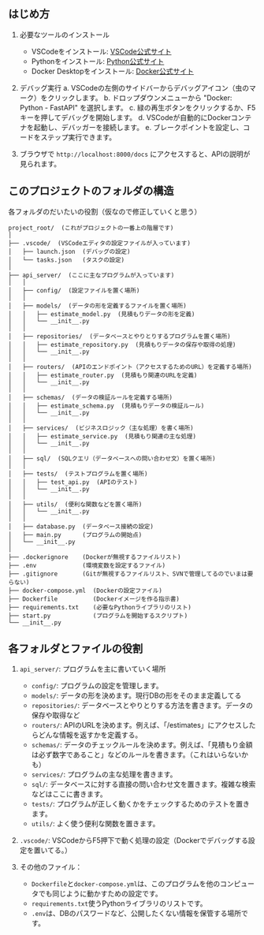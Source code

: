 
## はじめ方

1. 必要なツールのインストール
   - VSCodeをインストール: [VSCode公式サイト](https://code.visualstudio.com/)
   - Pythonをインストール: [Python公式サイト](https://www.python.org/)
   - Docker Desktopをインストール: [Docker公式サイト](https://www.docker.com/products/docker-desktop)



4. デバッグ実行
   a. VSCodeの左側のサイドバーからデバッグアイコン（虫のマーク）をクリックします。
   b. ドロップダウンメニューから "Docker: Python - FastAPI" を選択します。
   c. 緑の再生ボタンをクリックするか、F5キーを押してデバッグを開始します。
   d. VSCodeが自動的にDockerコンテナを起動し、デバッガーを接続します。
   e. ブレークポイントを設定し、コードをステップ実行できます。

5. ブラウザで `http://localhost:8000/docs` にアクセスすると、APIの説明が見られます。


## このプロジェクトのフォルダの構造
各フォルダのだいたいの役割（仮なので修正していくと思う）

```
project_root/  (これがプロジェクトの一番上の階層です)
│
├── .vscode/  (VSCodeエディタの設定ファイルが入っています)
│   ├── launch.json  (デバッグの設定)
│   └── tasks.json   (タスクの設定)
│
├── api_server/  (ここに主なプログラムが入っています)
│   │
│   ├── config/  (設定ファイルを置く場所)
│   │
│   ├── models/  (データの形を定義するファイルを置く場所)
│   │   ├── estimate_model.py  (見積もりデータの形を定義)
│   │   └── __init__.py
│   │
│   ├── repositories/  (データベースとやりとりするプログラムを置く場所)
│   │   ├── estimate_repository.py  (見積もりデータの保存や取得の処理)
│   │   └── __init__.py
│   │
│   ├── routers/  (APIのエンドポイント（アクセスするためのURL）を定義する場所)
│   │   ├── estimate_router.py  (見積もり関連のURLを定義)
│   │   └── __init__.py
│   │
│   ├── schemas/  (データの検証ルールを定義する場所)
│   │   ├── estimate_schema.py  (見積もりデータの検証ルール)
│   │   └── __init__.py
│   │
│   ├── services/  (ビジネスロジック（主な処理）を書く場所)
│   │   ├── estimate_service.py  (見積もり関連の主な処理)
│   │   └── __init__.py
│   │
│   ├── sql/  (SQLクエリ（データベースへの問い合わせ文）を置く場所)
│   │
│   ├── tests/  (テストプログラムを置く場所)
│   │   ├── test_api.py  (APIのテスト)
│   │   └── __init__.py
│   │
│   ├── utils/  (便利な関数などを置く場所)
│   │   └── __init__.py
│   │
│   ├── database.py  (データベース接続の設定)
│   ├── main.py      (プログラムの開始点)
│   └── __init__.py
│
├── .dockerignore    (Dockerが無視するファイルリスト)
├── .env             (環境変数を設定するファイル)
├── .gitignore       (Gitが無視するファイルリスト、SVNで管理してるのでいまは要らない)
├── docker-compose.yml  (Dockerの設定ファイル)
├── Dockerfile          (Dockerイメージを作る指示書)
├── requirements.txt    (必要なPythonライブラリのリスト)
├── start.py            (プログラムを開始するスクリプト)
└── __init__.py
```

## 各フォルダとファイルの役割

1. `api_server/`: プログラムを主に書いていく場所

   - `config/`: プログラムの設定を管理します。
   - `models/`: データの形を決めます。現行DBの形をそのまま定義してる
   - `repositories/`: データベースとやりとりする方法を書きます。データの保存や取得など
   - `routers/`: APIのURLを決めます。例えば、「/estimates」にアクセスしたらどんな情報を返すかを定義する。
   - `schemas/`: データのチェックルールを決めます。例えば、「見積もり金額は必ず数字であること」などのルールを書きます。（これはいらないかも）
   - `services/`: プログラムの主な処理を書きます。
   - `sql/`: データベースに対する直接の問い合わせ文を置きます。複雑な検索などはここに書きます。
   - `tests/`: プログラムが正しく動くかをチェックするためのテストを置きます。
   - `utils/`: よく使う便利な関数を置きます。

2. `.vscode/`: VSCodeからF5押下で動く処理の設定（Dockerでデバッグする設定を置いてる。）

3. その他のファイル：
   - `Dockerfile`と`docker-compose.yml`は、このプログラムを他のコンピュータでも同じように動かすための設定です。
   - `requirements.txt`使うPythonライブラリのリストです。
   - `.env`は、DBのパスワードなど、公開したくない情報を保管する場所です。
